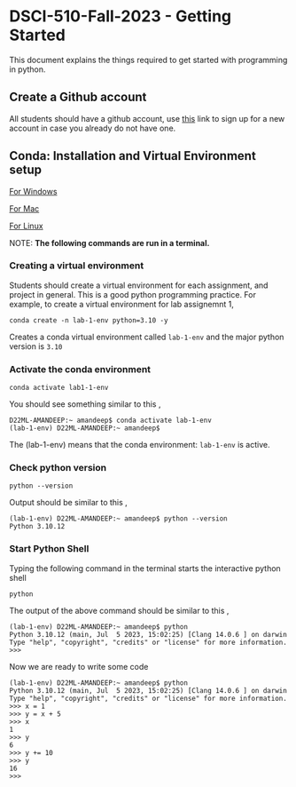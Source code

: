 # DSCI-510-Fall-2023 - Getting Started


This document explains the things required to get started with programming in python.


## Create a Github account

All students should have a github account, use [this](https://github.com/signup) link to sign up for a new account in case you already do not have one.

## Conda: Installation and Virtual Environment setup

[For Windows](https://docs.conda.io/projects/conda/en/latest/user-guide/install/windows.html)

[For Mac](https://docs.conda.io/projects/conda/en/latest/user-guide/install/macos.html)

[For Linux](https://docs.conda.io/projects/conda/en/latest/user-guide/install/linux.html)

NOTE: **The following commands are run in a terminal.**

### Creating a virtual environment
Students should create a virtual environment for each assignment, and project in general. This is a good python programming practice. For example, to create a virtual environment for lab assignemnt 1,

```
conda create -n lab-1-env python=3.10 -y
```
Creates a conda virtual environment called `lab-1-env` and the major python version is `3.10`

### Activate the conda environment
```
conda activate lab1-1-env
```

You should see something similar to this ,
```
D22ML-AMANDEEP:~ amandeep$ conda activate lab-1-env
(lab-1-env) D22ML-AMANDEEP:~ amandeep$
```

The (lab-1-env) means that the conda environment: `lab-1-env` is active.

### Check python version
```
python --version
```

Output should be similar to this ,

```
(lab-1-env) D22ML-AMANDEEP:~ amandeep$ python --version
Python 3.10.12
```

### Start Python Shell
Typing the following command in the terminal starts the interactive python shell
```
python
```

The output of the above command should be similar to this ,

```
(lab-1-env) D22ML-AMANDEEP:~ amandeep$ python
Python 3.10.12 (main, Jul  5 2023, 15:02:25) [Clang 14.0.6 ] on darwin
Type "help", "copyright", "credits" or "license" for more information.
>>>
```

Now we are ready to write some code
```
(lab-1-env) D22ML-AMANDEEP:~ amandeep$ python
Python 3.10.12 (main, Jul  5 2023, 15:02:25) [Clang 14.0.6 ] on darwin
Type "help", "copyright", "credits" or "license" for more information.
>>> x = 1
>>> y = x + 5
>>> x
1
>>> y
6
>>> y += 10
>>> y
16
>>>
```

